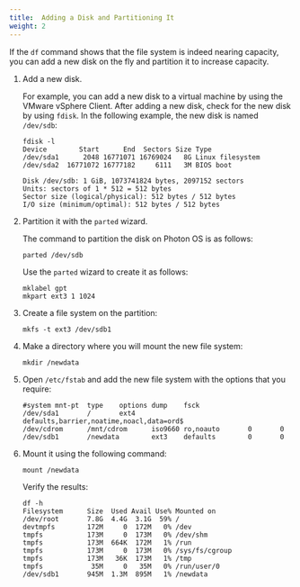 ```yaml
---
title:  Adding a Disk and Partitioning It
weight: 2
---
```


If the `df` command shows that the file system is indeed nearing capacity, you can add a new disk on the fly and partition it to increase capacity. 

1.  Add a new disk. 
    
    For example, you can add a new disk to a virtual machine by using the VMware vSphere Client. After adding a new disk, check for the new disk by using `fdisk`. In the following example, the new disk is named `/dev/sdb`:
    
	```console
	fdisk -l
	Device        Start      End  Sectors Size Type
	/dev/sda1      2048 16771071 16769024   8G Linux filesystem
	/dev/sda2  16771072 16777182     6111   3M BIOS boot
	
	Disk /dev/sdb: 1 GiB, 1073741824 bytes, 2097152 sectors
	Units: sectors of 1 * 512 = 512 bytes
	Sector size (logical/physical): 512 bytes / 512 bytes
	I/O size (minimum/optimal): 512 bytes / 512 bytes
	```
	
1.  Partition it with the `parted` wizard. 

    The command to partition the disk on Photon OS is as follows:

	```console
	parted /dev/sdb
	```
	
	Use the `parted` wizard to create it as follows:
	
	```console
	mklabel gpt
	mkpart ext3 1 1024
	```

1.  Create a file system on the partition:
	
	```console
	mkfs -t ext3 /dev/sdb1
	```
	
1.  Make a directory where you will mount the new file system: 
	
	```console
	mkdir /newdata
	```
	
1.  Open `/etc/fstab` and add the new file system with the options that you require:
	
	```console
	#system mnt-pt  type    options dump    fsck
	/dev/sda1       /       ext4    defaults,barrier,noatime,noacl,data=ord$
	/dev/cdrom      /mnt/cdrom      iso9660 ro,noauto       0       0
	/dev/sdb1       /newdata        ext3    defaults        0		0
	```
	
1.  Mount it using the following command: 
	
	```console
	mount /newdata
	```
	
	Verify the results: 
	
	```console
	df -h
	Filesystem      Size  Used Avail Use% Mounted on
	/dev/root       7.8G  4.4G  3.1G  59% /
	devtmpfs        172M     0  172M   0% /dev
	tmpfs           173M     0  173M   0% /dev/shm
	tmpfs           173M  664K  172M   1% /run
	tmpfs           173M     0  173M   0% /sys/fs/cgroup
	tmpfs           173M   36K  173M   1% /tmp
	tmpfs            35M     0   35M   0% /run/user/0
	/dev/sdb1       945M  1.3M  895M   1% /newdata
	```
